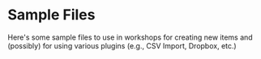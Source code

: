 # Sample Files

Here's some sample files to use in workshops for creating new items and (possibly) for using various plugins (e.g., CSV Import, Dropbox, etc.)